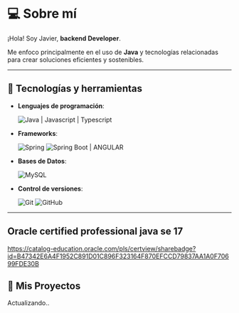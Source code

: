 # 💻 Sobre mí

¡Hola! Soy Javier, **backend Developer**. 

Me enfoco principalmente en el uso de **Java** y tecnologías relacionadas para crear soluciones eficientes y sostenibles.

---

## 🔧 Tecnologías y herramientas

- **Lenguajes de programación**:
  
  ![Java](https://img.shields.io/badge/Java-ED8B00?style=for-the-badge&logo=java&logoColor=white)  | Javascript | Typescript
  
- **Frameworks**:
  
  ![Spring](https://img.shields.io/badge/Spring-6DB33F?style=for-the-badge&logo=spring&logoColor=white)    ![Spring Boot](https://img.shields.io/badge/Spring_Boot-6DB33F?style=for-the-badge&logo=spring-boot&logoColor=white)  | ANGULAR

- **Bases de Datos**:
  
  ![MySQL](https://img.shields.io/badge/MySQL-005C84?style=for-the-badge&logo=mysql&logoColor=white)
  
- **Control de versiones**:
  
  ![Git](https://img.shields.io/badge/Git-F05032?style=for-the-badge&logo=git&logoColor=white)    ![GitHub](https://img.shields.io/badge/GitHub-181717?style=for-the-badge&logo=github&logoColor=white)  


---
## Oracle certified professional java se 17
https://catalog-education.oracle.com/pls/certview/sharebadge?id=B47342E6A4F1952C891D01C896F323164F870EFCCD79837AA1A0F70699FDE30B


## 🚀 Mis Proyectos

Actualizando..
